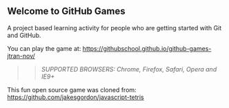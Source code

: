 ## Welcome to GitHub Games

A project based learning activity for people who are getting started with Git and GitHub.

You can play the game at: https://githubschool.github.io/github-games-jtran-nov/

>> _*SUPPORTED BROWSERS*: Chrome, Firefox, Safari, Opera and IE9+_

This fun open source game was cloned from: https://github.com/jakesgordon/javascript-tetris
